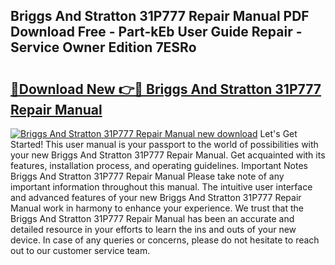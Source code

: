 ## Briggs And Stratton 31P777 Repair Manual PDF Download Free - Part-kEb User Guide Repair - Service Owner Edition 7ESRo

# <h2><a href="http://bc7643.oget.top/?id=Briggs+And+Stratton+31P777+Repair+Manual">🔗Download New 👉🔴 Briggs And Stratton 31P777 Repair Manual</a></h2>

[![Briggs And Stratton 31P777 Repair Manual new download](https://i.imgur.com/5g1atiW.png)](http://bc7643.oget.top/?id=Briggs+And+Stratton+31P777+Repair+Manual)
Let's Get Started! This user manual is your passport to the world of possibilities with your new Briggs And Stratton 31P777 Repair Manual. Get acquainted with its features, installation process, and operating guidelines. Important Notes Briggs And Stratton 31P777 Repair Manual Please take note of any important information throughout this manual. The intuitive user interface and advanced features of your new Briggs And Stratton 31P777 Repair Manual work in harmony to enhance your experience. We trust that the Briggs And Stratton 31P777 Repair Manual has been an accurate and detailed resource in your efforts to learn the ins and outs of your new device. In case of any queries or concerns, please do not hesitate to reach out to our customer service team.
